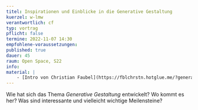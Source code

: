 ```yaml
---
titel: Inspirationen und Einblicke in die Generative Gestaltung
kuerzel: w-lmw
verantwortlich: cf
typ: vortrag
pflicht: false
termine: 2022-11-07 14:30
empfohlene-voraussetzungen:
published: true
dauer: 45
raum: Open Space, S22
info: 
material: |
    - [Intro von Christian Faubel](https://fblchrstn.hotglue.me/?generative_gestaltung)
---
```


Wie hat sich das Thema *Generative Gestaltung* entwickelt? Wo kommt es her? Was sind interessante und vielleicht wichtige Meilensteine?



